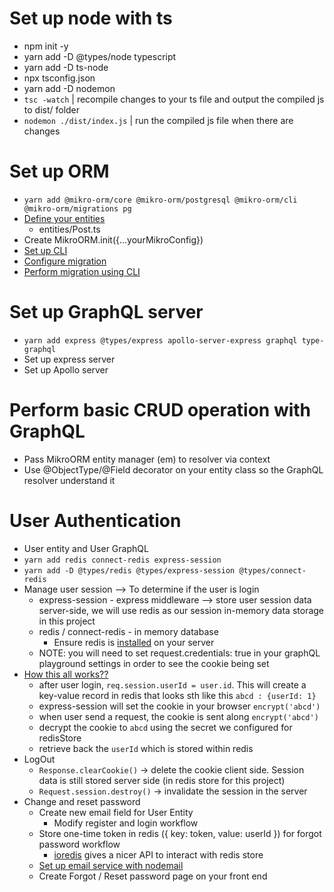 # Set up node with ts
* npm init -y
* yarn add -D @types/node typescript
* yarn add -D ts-node
* npx tsconfig.json
* yarn add -D nodemon
* `tsc -watch` | recompile changes to your ts file and output the compiled js to dist/ folder
* `nodemon ./dist/index.js` |  run the compiled js file when there are changes

# Set up ORM
* `yarn add @mikro-orm/core @mikro-orm/postgresql @mikro-orm/cli @mikro-orm/migrations pg`
* [Define your entities](https://mikro-orm.io/docs/defining-entities#classes-and-decorators)
  * entities/Post.ts
* Create MikroORM.init({...yourMikroConfig})
* [Set up CLI](https://mikro-orm.io/docs/4.3/installation#setting-up-the-commandline-tool)
* [Configure migration](https://mikro-orm.io/docs/migrations/#configuration)
* [Perform migration using CLI](https://mikro-orm.io/docs/migrations/#using-via-cli)

# Set up GraphQL server
* `yarn add express @types/express apollo-server-express graphql type-graphql`
* Set up express server
* Set up Apollo server

# Perform basic CRUD operation with GraphQL
* Pass MikroORM entity manager (em) to resolver via context
* Use @ObjectType/@Field decorator on your entity class so the GraphQL resolver understand it

# User Authentication
* User entity and User GraphQL
* `yarn add redis connect-redis express-session`
* `yarn add -D @types/redis @types/express-session @types/connect-redis`
* Manage user session --> To determine if the user is login
  * express-session - express middleware --> store user session data server-side, we will use redis as our session in-memory data storage in this project
  * redis / connect-redis - in memory database
    * Ensure redis is [installed](https://medium.com/@petehouston/install-and-config-redis-on-mac-os-x-via-homebrew-eb8df9a4f298) on your server
  * NOTE: you will need to set request.credentials: true in your graphQL playground settings in order to see the cookie being set
* [How this all works??](https://stackoverflow.com/questions/5522020/how-do-sessions-work-in-express-js-with-node-js#:~:text=Overview-,Express.,information%20stored%20on%20the%20server.)
  * after user login, `req.session.userId = user.id`. This will create a key-value record in redis that looks sth like this `abcd : {userId: 1}`
  * express-session will set the cookie in your browser `encrypt('abcd')`
  * when user send a request, the cookie is sent along `encrypt('abcd')`
  * decrypt the cookie to `abcd` using the secret we configured for redisStore
  * retrieve back the `userId` which is stored within redis
* LogOut
  * `Response.clearCookie()` -> delete the cookie client side. Session data is still stored server side (in redis store for this project)
  * `Request.session.destroy()` -> invalidate the session in the server
* Change and reset password
  * Create new email field for User Entity
    * Modify register and login workflow
  * Store one-time token in redis ({ key: token, value: userId }) for forgot password workflow
    * [ioredis](https://www.npmjs.com/package/ioredis) gives a nicer API to interact with redis store
  * [Set up email service with nodemail](https://nodemailer.com/about/)
  * Create Forgot / Reset password page on your front end

